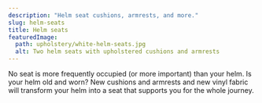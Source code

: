 ```yaml
---
description: "Helm seat cushions, armrests, and more."
slug: helm-seats
title: Helm seats
featuredImage:
  path: upholstery/white-helm-seats.jpg
  alt: Two helm seats with upholstered cushions and armrests
---
```


No seat is more frequently occupied (or more important) than your helm. Is your
helm old and worn? New cushions and armrests and new vinyl fabric will
transform your helm into a seat that supports you for the whole journey.
